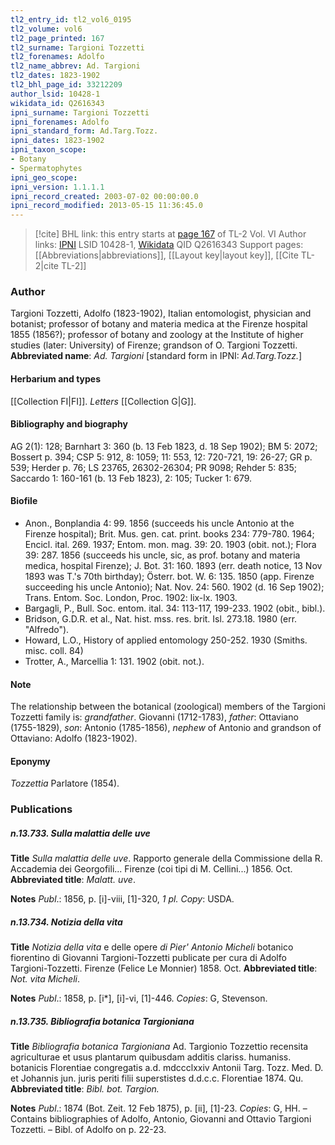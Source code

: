 ```yaml
---
tl2_entry_id: tl2_vol6_0195
tl2_volume: vol6
tl2_page_printed: 167
tl2_surname: Targioni Tozzetti
tl2_forenames: Adolfo
tl2_name_abbrev: Ad. Targioni
tl2_dates: 1823-1902
tl2_bhl_page_id: 33212209
author_lsid: 10428-1
wikidata_id: Q2616343
ipni_surname: Targioni Tozzetti
ipni_forenames: Adolfo
ipni_standard_form: Ad.Targ.Tozz.
ipni_dates: 1823-1902
ipni_taxon_scope: 
- Botany
- Spermatophytes
ipni_geo_scope: 
ipni_version: 1.1.1.1
ipni_record_created: 2003-07-02 00:00:00.0
ipni_record_modified: 2013-05-15 11:36:45.0
---
```


> [!cite] BHL link: this entry starts at [page 167](https://www.biodiversitylibrary.org/page/33212209) of TL-2 Vol. VI
> Author links: [IPNI](https://www.ipni.org/a/10428-1) LSID 10428-1, [Wikidata](https://www.wikidata.org/wiki/Q2616343) QID Q2616343
> Support pages: [[Abbreviations|abbreviations]], [[Layout key|layout key]], [[Cite TL-2|cite TL-2]]

### Author

Targioni Tozzetti, Adolfo (1823-1902), Italian entomologist, physician and botanist; professor of botany and materia medica at the Firenze hospital 1855 (1856?); professor of botany and zoology at the Institute of higher studies (later: University) of Firenze; grandson of O. Targioni Tozzetti. 
**Abbreviated name**: *Ad. Targioni* \[standard form in IPNI: *Ad.Targ.Tozz.*\]

#### Herbarium and types

[[Collection FI|FI]]. *Letters* [[Collection G|G]].

#### Bibliography and biography

AG 2(1): 128; Barnhart 3: 360 (b. 13 Feb 1823, d. 18 Sep 1902); BM 5: 2072; Bossert p. 394; CSP 5: 912, 8: 1059; 11: 553, 12: 720-721, 19: 26-27; GR p. 539; Herder p. 76; LS 23765, 26302-26304; PR 9098; Rehder 5: 835; Saccardo 1: 160-161 (b. 13 Feb 1823), 2: 105; Tucker 1: 679.

#### Biofile

- Anon., Bonplandia 4: 99. 1856 (succeeds his uncle Antonio at the Firenze hospital); Brit. Mus. gen. cat. print. books 234: 779-780. 1964; Encicl. ital. 269. 1937; Entom. mon. mag. 39: 20. 1903 (obit. not.); Flora 39: 287. 1856 (succeeds his uncle, sic, as prof. botany and materia medica, hospital Firenze); J. Bot. 31: 160. 1893 (err. death notice, 13 Nov 1893 was T.'s 70th birthday); Österr. bot. W. 6: 135. 1850 (app. Firenze succeeding his uncle Antonio); Nat. Nov. 24: 560. 1902 (d. 16 Sep 1902); Trans. Entom. Soc. London, Proc. 1902: lix-lx. 1903.
- Bargagli, P., Bull. Soc. entom. ital. 34: 113-117, 199-233. 1902 (obit., bibl.).
- Bridson, G.D.R. et al., Nat. hist. mss. res. brit. Isl. 273.18. 1980 (err. "Alfredo").
- Howard, L.O., History of applied entomology 250-252. 1930 (Smiths. misc. coll. 84)
- Trotter, A., Marcellia 1: 131. 1902 (obit. not.).

#### Note

The relationship between the botanical (zoological) members of the Targioni Tozzetti family is: *grandfather*. Giovanni (1712-1783), *father*: Ottaviano (1755-1829), *son*: Antonio (1785-1856), *nephew* of Antonio and grandson of Ottaviano: Adolfo (1823-1902).

#### Eponymy

*Tozzettia* Parlatore (1854).

### Publications

##### n.13.733. Sulla malattia delle uve

**Title**
*Sulla malattia delle uve*. Rapporto generale della Commissione della R. Accademia dei Georgofili... Firenze (coi tipi di M. Cellini...) 1856. Oct.
**Abbreviated title**: *Malatt. uve*.

**Notes**
*Publ*.: 1856, p. \[i\]-viii, \[1\]-320, *1 pl. Copy*: USDA.

##### n.13.734. Notizia della vita

**Title**
*Notizia della vita* e delle opere *di Pier' Antonio Micheli* botanico fiorentino di Giovanni Targioni-Tozzetti publicate per cura di Adolfo Targioni-Tozzetti. Firenze (Felice Le Monnier) 1858. Oct.
**Abbreviated title**: *Not. vita Micheli*.

**Notes**
*Publ*.: 1858, p. \[i\*\], \[i\]-vi, \[1\]-446. *Copies*: G, Stevenson.

##### n.13.735. Bibliografia botanica Targioniana

**Title**
*Bibliografia botanica Targioniana* Ad. Targionio Tozzettio recensita agriculturae et usus plantarum quibusdam additis clariss. humaniss. botanicis Florentiae congregatis a.d. mdccclxxiv Antonii Targ. Tozz. Med. D. et Johannis jun. juris periti filii superstistes d.d.c.c. Florentiae 1874. Qu.
**Abbreviated title**: *Bibl. bot. Targion.*

**Notes**
*Publ*.: 1874 (Bot. Zeit. 12 Feb 1875), p. \[ii\], \[1\]-23. *Copies*: G, HH. – Contains bibliographies of Adolfo, Antonio, Giovanni and Ottavio Targioni Tozzetti. – Bibl. of Adolfo on p. 22-23.

